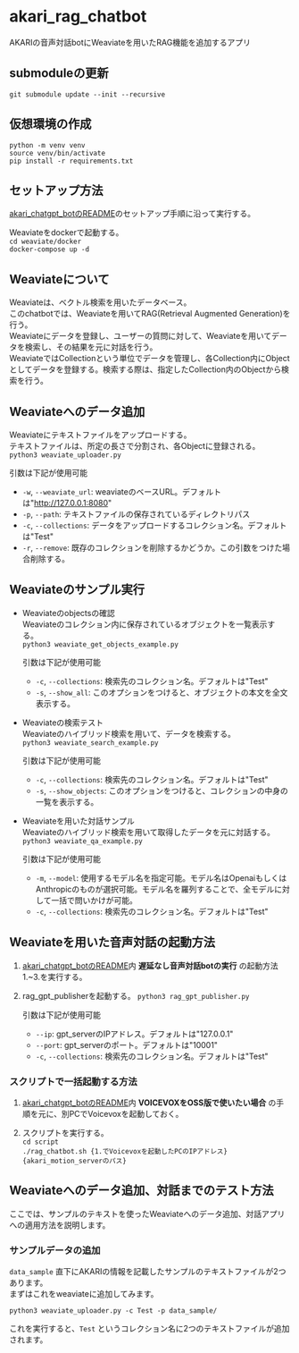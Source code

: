 # akari_rag_chatbot

AKARIの音声対話botにWeaviateを用いたRAG機能を追加するアプリ

## submoduleの更新
`git submodule update --init --recursive`  

## 仮想環境の作成
`python -m venv venv`  
`source venv/bin/activate`  
`pip install -r requirements.txt`  

## セットアップ方法
[akari_chatgpt_botのREADME](https://github.com/AkariGroup/akari_chatgpt_bot/blob/main/README.md)のセットアップ手順に沿って実行する。  

Weaviateをdockerで起動する。  
`cd weaviate/docker`  
`docker-compose up -d`  

## Weaviateについて
Weaviateは、ベクトル検索を用いたデータベース。  
このchatbotでは、Weaviateを用いてRAG(Retrieval Augmented Generation)を行う。  
Weaviateにデータを登録し、ユーザーの質問に対して、Weaviateを用いてデータを検索し、その結果を元に対話を行う。  
WeaviateではCollectionという単位でデータを管理し、各Collection内にObjectとしてデータを登録する。検索する際は、指定したCollection内のObjectから検索を行う。  

## Weaviateへのデータ追加
Weaviateにテキストファイルをアップロードする。  
テキストファイルは、所定の長さで分割され、各Objectに登録される。  
`python3 weaviate_uploader.py`  

引数は下記が使用可能  
- `-w`, `--weaviate_url`: weaviateのベースURL。デフォルトは"http://127.0.0.1:8080"  
- `-p`, `--path`: テキストファイルの保存されているディレクトリパス  
- `-c`, `--collections`: データをアップロードするコレクション名。デフォルトは"Test"  
- `-r`, `--remove`: 既存のコレクションを削除するかどうか。この引数をつけた場合削除する。  

## Weaviateのサンプル実行
- Weaviateのobjectsの確認  
   Weaviateのコレクション内に保存されているオブジェクトを一覧表示する。  
  `python3 weaviate_get_objects_example.py`  

   引数は下記が使用可能  
   - `-c`, `--collections`: 検索先のコレクション名。デフォルトは"Test"  
   - `-s`, `--show_all`: このオプションをつけると、オブジェクトの本文を全文表示する。  

- Weaviateの検索テスト  
   Weaviateのハイブリッド検索を用いて、データを検索する。  
  `python3 weaviate_search_example.py`  

   引数は下記が使用可能  
   - `-c`, `--collections`: 検索先のコレクション名。デフォルトは"Test"  
   - `-s`, `--show_objects`: このオプションをつけると、コレクションの中身の一覧を表示する。  

- Weaviateを用いた対話サンプル  
   Weaviateのハイブリッド検索を用いて取得したデータを元に対話する。  
   `python3 weaviate_qa_example.py`  

   引数は下記が使用可能  
   - `-m`, `--model`: 使用するモデル名を指定可能。モデル名はOpenaiもしくはAnthropicのものが選択可能。モデル名を羅列することで、全モデルに対して一括で問いかけが可能。  
   - `-c`, `--collections`: 検索先のコレクション名。デフォルトは"Test"  


## Weaviateを用いた音声対話の起動方法

1. [akari_chatgpt_botのREADME](https://github.com/AkariGroup/akari_chatgpt_bot/blob/main/README.md)内 **遅延なし音声対話botの実行** の起動方法1.~3.を実行する。  

2. rag_gpt_publisherを起動する。
   `python3 rag_gpt_publisher.py`  

   引数は下記が使用可能  
   - `--ip`: gpt_serverのIPアドレス。デフォルトは"127.0.0.1"  
   - `--port`: gpt_serverのポート。デフォルトは"10001"  
   - `-c`, `--collections`: 検索先のコレクション名。デフォルトは"Test"  

### スクリプトで一括起動する方法

1. [akari_chatgpt_botのREADME](https://github.com/AkariGroup/akari_chatgpt_bot/blob/main/README.md)内 **VOICEVOXをOSS版で使いたい場合** の手順を元に、別PCでVoicevoxを起動しておく。  

2. スクリプトを実行する。  
   `cd script`  
   `./rag_chatbot.sh {1.でVoicevoxを起動したPCのIPアドレス} {akari_motion_serverのパス}`  

## Weaviateへのデータ追加、対話までのテスト方法
ここでは、サンプルのテキストを使ったWeaviateへのデータ追加、対話アプリへの適用方法を説明します。  

### サンプルデータの追加  
`data_sample` 直下にAKARIの情報を記載したサンプルのテキストファイルが2つあります。  
まずはこれをweaviateに追加してみます。

`python3 weaviate_uploader.py -c Test -p data_sample/`

これを実行すると、`Test` というコレクション名に2つのテキストファイルが追加されます。
